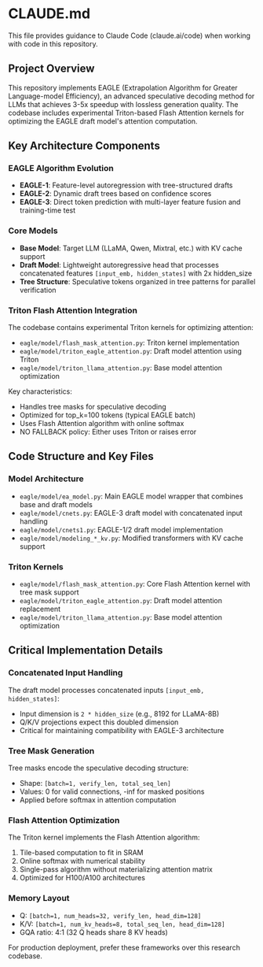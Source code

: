 # CLAUDE.md

This file provides guidance to Claude Code (claude.ai/code) when working with code in this repository.

## Project Overview

This repository implements EAGLE (Extrapolation Algorithm for Greater Language-model Efficiency), an advanced speculative decoding method for LLMs that achieves 3-5x speedup with lossless generation quality. The codebase includes experimental Triton-based Flash Attention kernels for optimizing the EAGLE draft model's attention computation.

## Key Architecture Components

### EAGLE Algorithm Evolution
- **EAGLE-1**: Feature-level autoregression with tree-structured drafts
- **EAGLE-2**: Dynamic draft trees based on confidence scores  
- **EAGLE-3**: Direct token prediction with multi-layer feature fusion and training-time test

### Core Models
- **Base Model**: Target LLM (LLaMA, Qwen, Mixtral, etc.) with KV cache support
- **Draft Model**: Lightweight autoregressive head that processes concatenated features `[input_emb, hidden_states]` with 2x hidden_size
- **Tree Structure**: Speculative tokens organized in tree patterns for parallel verification

### Triton Flash Attention Integration
The codebase contains experimental Triton kernels for optimizing attention:
- `eagle/model/flash_mask_attention.py`: Triton kernel implementation
- `eagle/model/triton_eagle_attention.py`: Draft model attention using Triton
- `eagle/model/triton_llama_attention.py`: Base model attention optimization

Key characteristics:
- Handles tree masks for speculative decoding
- Optimized for top_k=100 tokens (typical EAGLE batch)
- Uses Flash Attention algorithm with online softmax
- NO FALLBACK policy: Either uses Triton or raises error

## Code Structure and Key Files

### Model Architecture
- `eagle/model/ea_model.py`: Main EAGLE model wrapper that combines base and draft models
- `eagle/model/cnets.py`: EAGLE-3 draft model with concatenated input handling
- `eagle/model/cnets1.py`: EAGLE-1/2 draft model implementation
- `eagle/model/modeling_*_kv.py`: Modified transformers with KV cache support

### Triton Kernels
- `eagle/model/flash_mask_attention.py`: Core Flash Attention kernel with tree mask support
- `eagle/model/triton_eagle_attention.py`: Draft model attention replacement
- `eagle/model/triton_llama_attention.py`: Base model attention optimization
## Critical Implementation Details

### Concatenated Input Handling
The draft model processes concatenated inputs `[input_emb, hidden_states]`:
- Input dimension is `2 * hidden_size` (e.g., 8192 for LLaMA-8B)
- Q/K/V projections expect this doubled dimension
- Critical for maintaining compatibility with EAGLE-3 architecture

### Tree Mask Generation
Tree masks encode the speculative decoding structure:
- Shape: `[batch=1, verify_len, total_seq_len]`
- Values: 0 for valid connections, -inf for masked positions
- Applied before softmax in attention computation

### Flash Attention Optimization
The Triton kernel implements the Flash Attention algorithm:
1. Tile-based computation to fit in SRAM
2. Online softmax with numerical stability
3. Single-pass algorithm without materializing attention matrix
4. Optimized for H100/A100 architectures

### Memory Layout
- Q: `[batch=1, num_heads=32, verify_len, head_dim=128]`
- K/V: `[batch=1, num_kv_heads=8, total_seq_len, head_dim=128]`
- GQA ratio: 4:1 (32 Q heads share 8 KV heads)

For production deployment, prefer these frameworks over this research codebase.